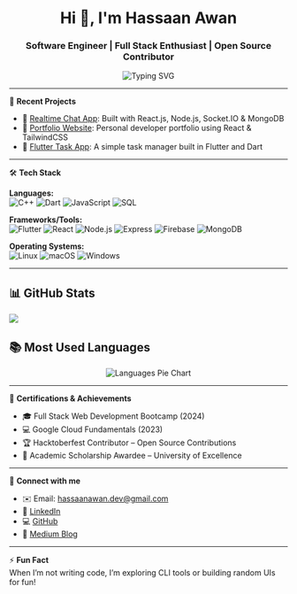<h1 align="center">Hi 👋, I'm Hassaan Awan</h1>
<h3 align="center">Software Engineer | Full Stack Enthusiast | Open Source Contributor</h3>

<p align="center">
  <img src="https://readme-typing-svg.demolab.com?font=Fira+Code&size=22&pause=1000&color=00F7FF&width=435&lines=Software+Engineer;Full+Stack+Web+Developer;React+%7C+Node+%7C+Flutter+Dev;Open+Source+%7C+Tech+Learner" alt="Typing SVG" />
</p>

---

🧠 **Recent Projects**  
- 🔮 [Realtime Chat App](#): Built with React.js, Node.js, Socket.IO & MongoDB  
- 🎨 [Portfolio Website](#): Personal developer portfolio using React & TailwindCSS  
- 🚀 [Flutter Task App](#): A simple task manager built in Flutter and Dart

---

🛠️ **Tech Stack**

**Languages:**  
![C++](https://img.shields.io/badge/C++-00599C?style=for-the-badge&logo=c%2B%2B&logoColor=white)  ![Dart](https://img.shields.io/badge/Dart-0175C2?style=for-the-badge&logo=dart&logoColor=white)  ![JavaScript](https://img.shields.io/badge/JavaScript-F7DF1E?style=for-the-badge&logo=javascript&logoColor=black)  ![SQL](https://img.shields.io/badge/SQL-003B57?style=for-the-badge&logo=sqlite&logoColor=white)

**Frameworks/Tools:**  
![Flutter](https://img.shields.io/badge/Flutter-02569B?style=for-the-badge&logo=flutter&logoColor=white)  ![React](https://img.shields.io/badge/React-20232A?style=for-the-badge&logo=react&logoColor=61DAFB)  ![Node.js](https://img.shields.io/badge/Node.js-339933?style=for-the-badge&logo=nodedotjs&logoColor=white)  ![Express](https://img.shields.io/badge/Express-000000?style=for-the-badge&logo=express&logoColor=white)  ![Firebase](https://img.shields.io/badge/Firebase-FFCA28?style=for-the-badge&logo=firebase&logoColor=black)  ![MongoDB](https://img.shields.io/badge/MongoDB-47A248?style=for-the-badge&logo=mongodb&logoColor=white)

**Operating Systems:**  
![Linux](https://img.shields.io/badge/Linux-FCC624?style=for-the-badge&logo=linux&logoColor=black)  ![macOS](https://img.shields.io/badge/macOS-000000?style=for-the-badge&logo=macos&logoColor=white)  ![Windows](https://img.shields.io/badge/Windows-0078D6?style=for-the-badge&logo=windows&logoColor=white)

---

## 📊 GitHub Stats

<img src="https://github-profile-summary-cards.vercel.app/api/cards/profile-details?username=HassaanAwan786&theme=tokyonight" />


<h2 align="left">📚 Most Used Languages</h2>

<p align="center">
  <img src="https://github-readme-stats.vercel.app/api/top-langs/?username=HassaanAwan786&layout=donut&theme=radical&bg_color=0d1117&title_color=79ff97&hide_border=false" alt="Languages Pie Chart"/>
</p>


---

📜 **Certifications & Achievements**
- 🎓 Full Stack Web Development Bootcamp (2024)
- 💻 Google Cloud Fundamentals (2023)
- 🏆 Hacktoberfest Contributor – Open Source Contributions
- 🏅 Academic Scholarship Awardee – University of Excellence

---

📢 **Connect with me**

- ✉️ Email: hassaanawan.dev@gmail.com  
- 💼 [LinkedIn](https://www.linkedin.com/in/hassaanawan/)  
- 💻 [GitHub](https://github.com/hassaanawan)  
- 📑 [Medium Blog](https://medium.com/@hassaanawan)

---

⚡ **Fun Fact**  
When I’m not writing code, I’m exploring CLI tools or building random UIs for fun!




